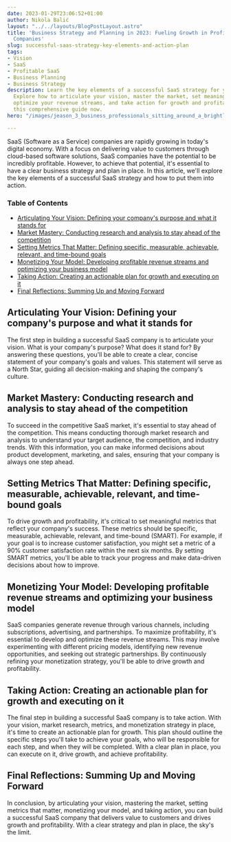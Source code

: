 ```yaml
---
date: 2023-01-29T23:06:52+01:00
author: Nikola Balić
layout: "../../layouts/BlogPostLayout.astro"
title: 'Business Strategy and Planning in 2023: Fueling Growth in Profitable SaaS
  Companies'
slug: successful-saas-strategy-key-elements-and-action-plan
tags:
- Vision
- SaaS
- Profitable SaaS
- Business Planning
- Business Strategy
description: Learn the key elements of a successful SaaS strategy for your company.
  Explore how to articulate your vision, master the market, set meaningful metrics,
  optimize your revenue streams, and take action for growth and profitability. Read
  this comprehensive guide now.
hero: "/images/jeason_3_business_professionals_sitting_around_a_brightly_yello_c8526130-8b97-4067-bfa3-495e3d5ace76.jpg"

---
```

SaaS (Software as a Service) companies are rapidly growing in today's digital economy. With a focus on delivering value to customers through cloud-based software solutions, SaaS companies have the potential to be incredibly profitable. However, to achieve that potential, it's essential to have a clear business strategy and plan in place. In this article, we'll explore the key elements of a successful SaaS strategy and how to put them into action.

### Table of Contents

* [Articulating Your Vision: Defining your company's purpose and what it stands for](#articulating-your-vision-defining-your-companys-purpose-and-what-it-stands-for)
* [Market Mastery: Conducting research and analysis to stay ahead of the competition](#market-mastery-conducting-research-and-analysis-to-stay-ahead-of-the-competition)
* [Setting Metrics That Matter: Defining specific, measurable, achievable, relevant, and time-bound goals](#setting-metrics-that-matter-defining-specific-measurable-achievable-relevant-and-time-bound-goals)
* [Monetizing Your Model: Developing profitable revenue streams and optimizing your business model](#monetizing-your-model-developing-profitable-revenue-streams-and-optimizing-your-business-model)
* [Taking Action: Creating an actionable plan for growth and executing on it](#taking-action-creating-an-actionable-plan-for-growth-and-executing-on-it)
* [Final Reflections: Summing Up and Moving Forward](#final-reflections)

<a id="#articulating-your-vision-defining-your-companys-purpose-and-what-it-stands-for"></a>

## Articulating Your Vision: Defining your company's purpose and what it stands for

The first step in building a successful SaaS company is to articulate your vision. What is your company's purpose? What does it stand for? By answering these questions, you'll be able to create a clear, concise statement of your company's goals and values. This statement will serve as a North Star, guiding all decision-making and shaping the company's culture.

<a id="#market-mastery-conducting-research-and-analysis-to-stay-ahead-of-the-competition"></a>

## Market Mastery: Conducting research and analysis to stay ahead of the competition

To succeed in the competitive SaaS market, it's essential to stay ahead of the competition. This means conducting thorough market research and analysis to understand your target audience, the competition, and industry trends. With this information, you can make informed decisions about product development, marketing, and sales, ensuring that your company is always one step ahead.

<a id="#setting-metrics-that-matter-defining-specific-measurable-achievable-relevant-and-time-bound-goals"></a>

## Setting Metrics That Matter: Defining specific, measurable, achievable, relevant, and time-bound goals

To drive growth and profitability, it's critical to set meaningful metrics that reflect your company's success. These metrics should be specific, measurable, achievable, relevant, and time-bound (SMART). For example, if your goal is to increase customer satisfaction, you might set a metric of a 90% customer satisfaction rate within the next six months. By setting SMART metrics, you'll be able to track your progress and make data-driven decisions about how to improve.

<a id="#monetizing-your-model-developing-profitable-revenue-streams-and-optimizing-your-business-model"></a>

## Monetizing Your Model: Developing profitable revenue streams and optimizing your business model

SaaS companies generate revenue through various channels, including subscriptions, advertising, and partnerships. To maximize profitability, it's essential to develop and optimize these revenue streams. This may involve experimenting with different pricing models, identifying new revenue opportunities, and seeking out strategic partnerships. By continuously refining your monetization strategy, you'll be able to drive growth and profitability.

<a id="#taking-action-creating-an-actionable-plan-for-growth-and-executing-on-it"></a>

## Taking Action: Creating an actionable plan for growth and executing on it

The final step in building a successful SaaS company is to take action. With your vision, market research, metrics, and monetization strategy in place, it's time to create an actionable plan for growth. This plan should outline the specific steps you'll take to achieve your goals, who will be responsible for each step, and when they will be completed. With a clear plan in place, you can execute on it, drive growth, and achieve profitability.

<a id="#final-reflections"></a>

## Final Reflections: Summing Up and Moving Forward

In conclusion, by articulating your vision, mastering the market, setting metrics that matter, monetizing your model, and taking action, you can build a successful SaaS company that delivers value to customers and drives growth and profitability. With a clear strategy and plan in place, the sky's the limit.